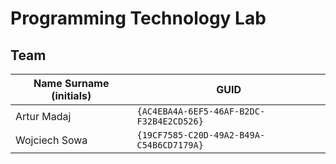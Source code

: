 # Programming Technology Lab

## Team

| Name Surname (initials) | GUID                                     |
| ----------------------- | ---------------------------------------- |
| Artur Madaj             | `{AC4EBA4A-6EF5-46AF-B2DC-F32B4E2CD526}` |
| Wojciech Sowa           | `{19CF7585-C20D-49A2-B49A-C54B6CD7179A}` |